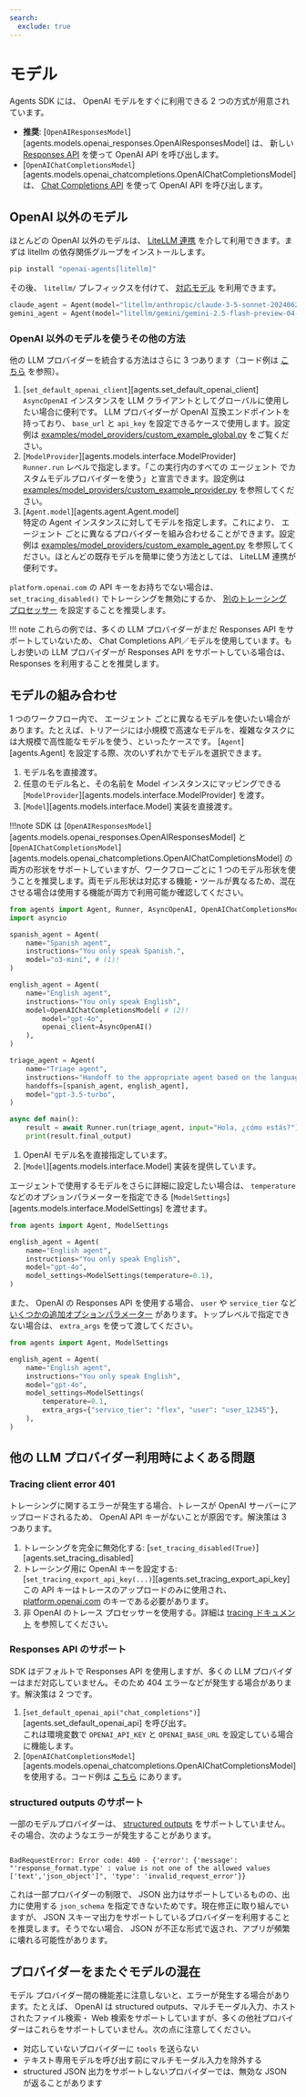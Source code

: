 ```yaml
---
search:
  exclude: true
---
```

# モデル

Agents SDK には、 OpenAI モデルをすぐに利用できる 2 つの方式が用意されています。

-   **推奨**: [`OpenAIResponsesModel`][agents.models.openai_responses.OpenAIResponsesModel] は、 新しい [Responses API](https://platform.openai.com/docs/api-reference/responses) を使って OpenAI API を呼び出します。  
-   [`OpenAIChatCompletionsModel`][agents.models.openai_chatcompletions.OpenAIChatCompletionsModel] は、 [Chat Completions API](https://platform.openai.com/docs/api-reference/chat) を使って OpenAI API を呼び出します。

## OpenAI 以外のモデル

ほとんどの OpenAI 以外のモデルは、 [LiteLLM 連携](./litellm.md) を介して利用できます。まずは litellm の依存関係グループをインストールします。

```bash
pip install "openai-agents[litellm]"
```

その後、 `litellm/` プレフィックスを付けて、 [対応モデル](https://docs.litellm.ai/docs/providers) を利用できます。

```python
claude_agent = Agent(model="litellm/anthropic/claude-3-5-sonnet-20240620", ...)
gemini_agent = Agent(model="litellm/gemini/gemini-2.5-flash-preview-04-17", ...)
```

### OpenAI 以外のモデルを使うその他の方法

他の LLM プロバイダーを統合する方法はさらに 3 つあります（コード例は [こちら](https://github.com/openai/openai-agents-python/tree/main/examples/model_providers/) を参照）。

1. [`set_default_openai_client`][agents.set_default_openai_client]  
   `AsyncOpenAI` インスタンスを LLM クライアントとしてグローバルに使用したい場合に便利です。 LLM プロバイダーが OpenAI 互換エンドポイントを持っており、 `base_url` と `api_key` を設定できるケースで使用します。設定例は [examples/model_providers/custom_example_global.py](https://github.com/openai/openai-agents-python/tree/main/examples/model_providers/custom_example_global.py) をご覧ください。  
2. [`ModelProvider`][agents.models.interface.ModelProvider]  
   `Runner.run` レベルで指定します。「この実行内のすべての エージェント でカスタムモデルプロバイダーを使う」と宣言できます。設定例は [examples/model_providers/custom_example_provider.py](https://github.com/openai/openai-agents-python/tree/main/examples/model_providers/custom_example_provider.py) を参照してください。  
3. [`Agent.model`][agents.agent.Agent.model]  
   特定の Agent インスタンスに対してモデルを指定します。これにより、 エージェント ごとに異なるプロバイダーを組み合わせることができます。設定例は [examples/model_providers/custom_example_agent.py](https://github.com/openai/openai-agents-python/tree/main/examples/model_providers/custom_example_agent.py) を参照してください。ほとんどの既存モデルを簡単に使う方法としては、 LiteLLM 連携が便利です。

`platform.openai.com` の API キーをお持ちでない場合は、 `set_tracing_disabled()` でトレーシングを無効にするか、 [別のトレーシング プロセッサー](../tracing.md) を設定することを推奨します。

!!! note
    これらの例では、多くの LLM プロバイダーがまだ Responses API をサポートしていないため、 Chat Completions API／モデルを使用しています。もしお使いの LLM プロバイダーが Responses API をサポートしている場合は、 Responses を利用することを推奨します。

## モデルの組み合わせ

1 つのワークフロー内で、 エージェント ごとに異なるモデルを使いたい場合があります。たとえば、トリアージには小規模で高速なモデルを、複雑なタスクには大規模で高性能なモデルを使う、といったケースです。 [`Agent`][agents.Agent] を設定する際、次のいずれかでモデルを選択できます。

1. モデル名を直接渡す。  
2. 任意のモデル名と、その名前を Model インスタンスにマッピングできる [`ModelProvider`][agents.models.interface.ModelProvider] を渡す。  
3. [`Model`][agents.models.interface.Model] 実装を直接渡す。  

!!!note
    SDK は [`OpenAIResponsesModel`][agents.models.openai_responses.OpenAIResponsesModel] と [`OpenAIChatCompletionsModel`][agents.models.openai_chatcompletions.OpenAIChatCompletionsModel] の両方の形状をサポートしていますが、ワークフローごとに 1 つのモデル形状を使うことを推奨します。両モデル形状は対応する機能・ツールが異なるため、混在させる場合は使用する機能が両方で利用可能か確認してください。

```python
from agents import Agent, Runner, AsyncOpenAI, OpenAIChatCompletionsModel
import asyncio

spanish_agent = Agent(
    name="Spanish agent",
    instructions="You only speak Spanish.",
    model="o3-mini", # (1)!
)

english_agent = Agent(
    name="English agent",
    instructions="You only speak English",
    model=OpenAIChatCompletionsModel( # (2)!
        model="gpt-4o",
        openai_client=AsyncOpenAI()
    ),
)

triage_agent = Agent(
    name="Triage agent",
    instructions="Handoff to the appropriate agent based on the language of the request.",
    handoffs=[spanish_agent, english_agent],
    model="gpt-3.5-turbo",
)

async def main():
    result = await Runner.run(triage_agent, input="Hola, ¿cómo estás?")
    print(result.final_output)
```

1. OpenAI モデル名を直接指定しています。  
2. [`Model`][agents.models.interface.Model] 実装を提供しています。  

エージェントで使用するモデルをさらに詳細に設定したい場合は、 `temperature` などのオプションパラメーターを指定できる [`ModelSettings`][agents.models.interface.ModelSettings] を渡せます。

```python
from agents import Agent, ModelSettings

english_agent = Agent(
    name="English agent",
    instructions="You only speak English",
    model="gpt-4o",
    model_settings=ModelSettings(temperature=0.1),
)
```

また、 OpenAI の Responses API を使用する場合、 `user` や `service_tier` など [いくつかの追加オプションパラメーター](https://platform.openai.com/docs/api-reference/responses/create) があります。トップレベルで指定できない場合は、 `extra_args` を使って渡してください。

```python
from agents import Agent, ModelSettings

english_agent = Agent(
    name="English agent",
    instructions="You only speak English",
    model="gpt-4o",
    model_settings=ModelSettings(
        temperature=0.1,
        extra_args={"service_tier": "flex", "user": "user_12345"},
    ),
)
```

## 他の LLM プロバイダー利用時によくある問題

### Tracing client error 401

トレーシングに関するエラーが発生する場合、トレースが OpenAI サーバーにアップロードされるため、 OpenAI API キーがないことが原因です。解決策は 3 つあります。

1. トレーシングを完全に無効化する: [`set_tracing_disabled(True)`][agents.set_tracing_disabled]  
2. トレーシング用に OpenAI キーを設定する: [`set_tracing_export_api_key(...)`][agents.set_tracing_export_api_key]  
   この API キーはトレースのアップロードのみに使用され、 [platform.openai.com](https://platform.openai.com/) のキーである必要があります。  
3. 非 OpenAI のトレース プロセッサーを使用する。詳細は [tracing ドキュメント](../tracing.md#custom-tracing-processors) を参照してください。

### Responses API のサポート

SDK はデフォルトで Responses API を使用しますが、多くの LLM プロバイダーはまだ対応していません。そのため 404 エラーなどが発生する場合があります。解決策は 2 つです。

1. [`set_default_openai_api("chat_completions")`][agents.set_default_openai_api] を呼び出す。  
   これは環境変数で `OPENAI_API_KEY` と `OPENAI_BASE_URL` を設定している場合に機能します。  
2. [`OpenAIChatCompletionsModel`][agents.models.openai_chatcompletions.OpenAIChatCompletionsModel] を使用する。コード例は [こちら](https://github.com/openai/openai-agents-python/tree/main/examples/model_providers/) にあります。

### structured outputs のサポート

一部のモデルプロバイダーは、 [structured outputs](https://platform.openai.com/docs/guides/structured-outputs) をサポートしていません。その場合、次のようなエラーが発生することがあります。

```

BadRequestError: Error code: 400 - {'error': {'message': "'response_format.type' : value is not one of the allowed values ['text','json_object']", 'type': 'invalid_request_error'}}

```

これは一部プロバイダーの制限で、 JSON 出力はサポートしているものの、出力に使用する `json_schema` を指定できないためです。現在修正に取り組んでいますが、 JSON スキーマ出力をサポートしているプロバイダーを利用することを推奨します。そうでない場合、 JSON が不正な形式で返され、アプリが頻繁に壊れる可能性があります。

## プロバイダーをまたぐモデルの混在

モデル プロバイダー間の機能差に注意しないと、エラーが発生する場合があります。たとえば、 OpenAI は structured outputs、マルチモーダル入力、ホストされたファイル検索・ Web 検索をサポートしていますが、多くの他社プロバイダーはこれらをサポートしていません。次の点に注意してください。

-   対応していないプロバイダーに `tools` を送らない  
-   テキスト専用モデルを呼び出す前にマルチモーダル入力を除外する  
-   structured JSON 出力をサポートしないプロバイダーでは、無効な JSON が返ることがあります